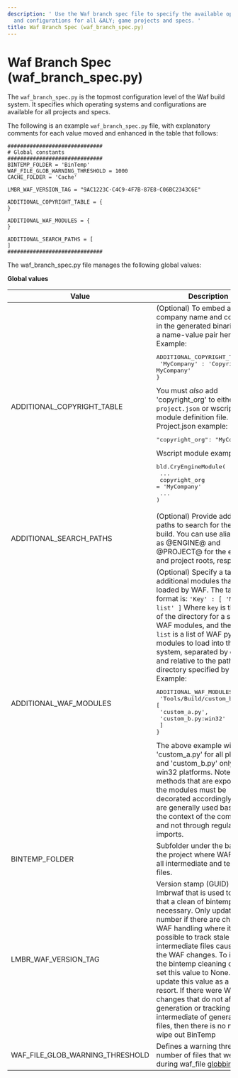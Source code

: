 ```yaml
---
description: ' Use the Waf branch spec file to specify the available operating systems
  and configurations for all &ALY; game projects and specs. '
title: Waf Branch Spec (waf_branch_spec.py)
---
```

# Waf Branch Spec \(waf\_branch\_spec\.py\)<a name="waf-files-branch-spec"></a>

The `waf_branch_spec.py` is the topmost configuration level of the Waf build system\. It specifies which operating systems and configurations are available for all projects and specs\.

The following is an example `waf_branch_spec.py` file, with explanatory comments for each value moved and enhanced in the table that follows:

```
##############################
# Global constants
##############################
BINTEMP_FOLDER = 'BinTemp'
WAF_FILE_GLOB_WARNING_THRESHOLD = 1000
CACHE_FOLDER = 'Cache'

LMBR_WAF_VERSION_TAG = "9AC1223C-C4C9-4F7B-87E8-C06BC2343C6E"

ADDITIONAL_COPYRIGHT_TABLE = {
}

ADDITIONAL_WAF_MODULES = {
}

ADDITIONAL_SEARCH_PATHS = [
]
##############################
```

The waf\_branch\_spec\.py file manages the following global values:


**Global values**  

| Value | Description | 
| --- | --- | 
| ADDITIONAL\_COPYRIGHT\_TABLE |  \(Optional\) To embed a company name and copyright in the generated binaries, add a name\-value pair here\. Example: <pre>ADDITIONAL_COPYRIGHT_TABLE = {<br />    'MyCompany' : 'Copyright (c) MyCompany'<br />}</pre> You must *also* add 'copyright\_org' to either your `project.json` or wscript module definition file\. Project\.json example: <pre>"copyright_org": "MyCompany"</pre> Wscript module example: <pre>bld.CryEngineModule(<br />  ...<br />    copyright_org = 'MyCompany'<br />  ...<br />)</pre>  | 
| ADDITIONAL\_SEARCH\_PATHS | \(Optional\) Provide additional paths to search for the WAF build\. You can use aliases such as @ENGINE@ and @PROJECT@ for the engine and project roots, respectively\. | 
| ADDITIONAL\_WAF\_MODULES |  \(Optional\) Specify a table of additional modules that will be loaded by WAF\. The table format is: `'Key' : [ 'Module list' ]` Where `key` is the path of the directory for a set of WAF modules, and the `module list` is a list of WAF python modules to load into the build system, separated by commas and relative to the path directory specified by the key\. Example: <pre>ADDITIONAL_WAF_MODULES = {<br />    'Tools/Build/custom_build' : [<br />        'custom_a.py',<br />        'custom_b.py:win32'<br />    ]<br />}</pre> The above example will load 'custom\_a\.py' for all platforms, and 'custom\_b\.py' only for win32 platforms\. Note that the methods that are exposed in the modules must be decorated accordingly, as they are generally used based on the context of the command, and not through regular python imports\.  | 
| BINTEMP\_FOLDER | Subfolder under the base of the project where WAF stores all intermediate and temporary files\. | 
| LMBR\_WAF\_VERSION\_TAG | Version stamp \(GUID\) of lmbrwaf that is used to signal that a clean of bintemp is necessary\. Only update this number if there are changes in WAF handling where it is not possible to track stale intermediate files caused by the WAF changes\. To ignore the bintemp cleaning check, set this value to None\. Only update this value as a last resort\. If there were WAF changes that do not affect the generation or tracking of intermediate of generated files, then there is no need to wipe out BinTemp | 
| WAF\_FILE\_GLOB\_WARNING\_THRESHOLD | Defines a warning threshold in number of files that were hit during waf\_file [globbing](/docs/userguide/waf/files-filelist.md#waf-files-filelist-file-globbing)\. | 